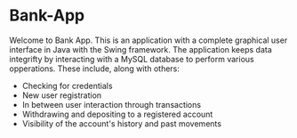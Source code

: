 # Bank-App

Welcome to Bank App. This is an application with a complete graphical user interface in Java with the Swing framework. The application keeps data integrifty by interacting with a MySQL database to perform various opperations. These include, along with others: 
- Checking for credentials
- New user registration
- In between user interaction through transactions
- Withdrawing and depositing to a registered account
- Visibility of the account's history and past movements

